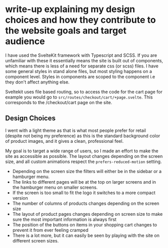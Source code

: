 # write-up explaining my design choices and how they contribute to the website goals and target audience

I have used the SvelteKit framework with Typescript and SCSS. If you are unfamiliar with these it essentially means the site is built out of components, which means there is less of a need for separate css (or scss) files. I have some general styles in stand alone files, but most styling happens on a component level. Styles in components are scoped to the component i.e they don't affect anything else.

Sveltekit uses file based routing, so to access the code for the cart page for example you would go to `src/routes/checkout/cart/+page.svelte`. This corresponds to the /checkout/cart page on the site.

## Design Choices
I went with a light theme as that is what most people prefer for retail (despite not being my preference) as this is the standard background color of product images, and it gives a clean, professional feel.

My goal is to target a wide range of users, so I made an effort to make the site as accessible as possible. The layout changes depending on the screen size, and all custom animations respect the `prefers-reduced-motion` setting.
- Depending on the screen size the filters will either be in the sidebar or a hamburger menu.
- The links to different pages will be at the top on larger screens and in the hamburger menu on smaller screens.
- If the screen is too small to fit the logo it switches to a more compact version
- The number of columns of products changes depending on the screen size
- The layout of product pages changes depending on screen size to make sure the most important information is always first
- The position of the buttons on items in your shopping cart changes to prevent it from ever feeling cramped
- There is a lot more, but it can easily be seen by playing with the site on different screen sizes.